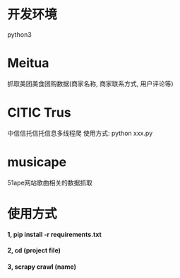 # 开发环境
python3
# Meitua
抓取美团美食团购数据(商家名称, 商家联系方式, 用户评论等)
# CITIC Trus
中信信托信托信息多线程爬
使用方式: python xxx.py
# musicape
51ape网站歌曲相关的数据抓取

# 使用方式
#### 1, pip install -r requirements.txt
#### 2, cd (project file)
#### 3, scrapy crawl (name)

